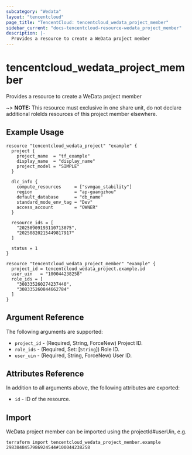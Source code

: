 ```yaml
---
subcategory: "Wedata"
layout: "tencentcloud"
page_title: "TencentCloud: tencentcloud_wedata_project_member"
sidebar_current: "docs-tencentcloud-resource-wedata_project_member"
description: |-
  Provides a resource to create a WeData project member
---
```


# tencentcloud_wedata_project_member

Provides a resource to create a WeData project member

~> **NOTE:** This resource must exclusive in one share unit, do not declare additional roleIds resources of this project member elsewhere.

## Example Usage

```hcl
resource "tencentcloud_wedata_project" "example" {
  project {
    project_name  = "tf_example"
    display_name  = "display_name"
    project_model = "SIMPLE"
  }

  dlc_info {
    compute_resources     = ["svmgao_stability"]
    region                = "ap-guangzhou"
    default_database      = "db_name"
    standard_mode_env_tag = "Dev"
    access_account        = "OWNER"
  }

  resource_ids = [
    "20250909193110713075",
    "20250820215449817917"
  ]

  status = 1
}

resource "tencentcloud_wedata_project_member" "example" {
  project_id = tencentcloud_wedata_project.example.id
  user_uin   = "100044238258"
  role_ids = [
    "308335260274237440",
    "308335260844662784"
  ]
}
```

## Argument Reference

The following arguments are supported:

* `project_id` - (Required, String, ForceNew) Project ID.
* `role_ids` - (Required, Set: [`String`]) Role ID.
* `user_uin` - (Required, String, ForceNew) User ID.

## Attributes Reference

In addition to all arguments above, the following attributes are exported:

* `id` - ID of the resource.




## Import

WeData project member can be imported using the projectId#userUin, e.g.

```
terraform import tencentcloud_wedata_project_member.example 2983848457986924544#100044238258
```

